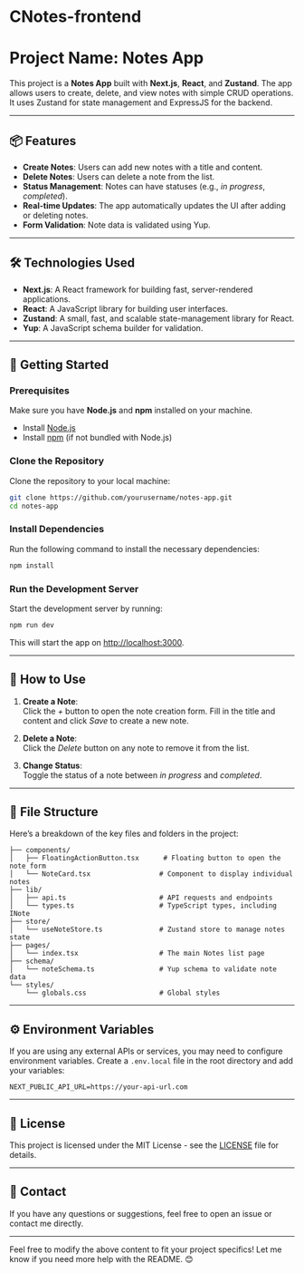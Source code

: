 # CNotes-frontend

# Project Name: Notes App

This project is a **Notes App** built with **Next.js**, **React**, and **Zustand**. The app allows users to create, delete, and view notes with simple CRUD operations. It uses Zustand for state management and ExpressJS for the backend.

---

## 📦 **Features**

- **Create Notes**: Users can add new notes with a title and content.
- **Delete Notes**: Users can delete a note from the list.
- **Status Management**: Notes can have statuses (e.g., *in progress*, *completed*).
- **Real-time Updates**: The app automatically updates the UI after adding or deleting notes.
- **Form Validation**: Note data is validated using Yup.

---

## 🛠 **Technologies Used**

- **Next.js**: A React framework for building fast, server-rendered applications.
- **React**: A JavaScript library for building user interfaces.
- **Zustand**: A small, fast, and scalable state-management library for React.
- **Yup**: A JavaScript schema builder for validation.

---

## 🚀 **Getting Started**

### **Prerequisites**

Make sure you have **Node.js** and **npm** installed on your machine.

- Install [Node.js](https://nodejs.org/)
- Install [npm](https://www.npmjs.com/get-npm) (if not bundled with Node.js)

### **Clone the Repository**

Clone the repository to your local machine:

```bash
git clone https://github.com/yourusername/notes-app.git
cd notes-app
```

### **Install Dependencies**

Run the following command to install the necessary dependencies:

```bash
npm install
```

### **Run the Development Server**

Start the development server by running:

```bash
npm run dev
```

This will start the app on [http://localhost:3000](http://localhost:3000).

---

## 🔧 **How to Use**

1. **Create a Note**:  
   Click the *+* button to open the note creation form. Fill in the title and content and click *Save* to create a new note.

2. **Delete a Note**:  
   Click the *Delete* button on any note to remove it from the list.

3. **Change Status**:  
   Toggle the status of a note between *in progress* and *completed*.

---

## 📑 **File Structure**

Here’s a breakdown of the key files and folders in the project:

```
├── components/
│   ├── FloatingActionButton.tsx      # Floating button to open the note form
│   └── NoteCard.tsx                 # Component to display individual notes
├── lib/
│   ├── api.ts                       # API requests and endpoints
│   └── types.ts                     # TypeScript types, including INote
├── store/
│   └── useNoteStore.ts              # Zustand store to manage notes state
├── pages/
│   └── index.tsx                    # The main Notes list page
├── schema/
│   └── noteSchema.ts                # Yup schema to validate note data
└── styles/
    └── globals.css                  # Global styles
```

---

## ⚙️ **Environment Variables**

If you are using any external APIs or services, you may need to configure environment variables. Create a `.env.local` file in the root directory and add your variables:

```env
NEXT_PUBLIC_API_URL=https://your-api-url.com
```

---

## 📝 **License**

This project is licensed under the MIT License - see the [LICENSE](LICENSE) file for details.

---

## 📧 **Contact**

If you have any questions or suggestions, feel free to open an issue or contact me directly.

---

Feel free to modify the above content to fit your project specifics! Let me know if you need more help with the README. 😊
